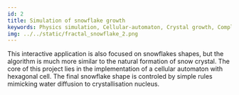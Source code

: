 ```yaml
---
id: 2
title: Simulation of snowflake growth
keywords: Physics simulation, Cellular-automaton, Crystal growth, Complex-system
img: ../../static/fractal_snowflake_2.png
---
```


This interactive application is also focused on snowflakes shapes, but the algorithm is much more similar to the natural formation of snow crystal. The core of this project lies in the implementation of a cellular automaton with hexagonal cell. The final snowflake shape is controled by simple rules mimicking water diffusion to crystallisation nucleus.